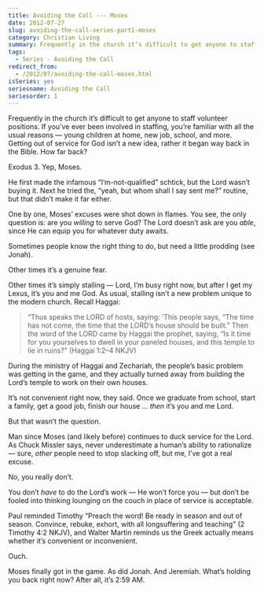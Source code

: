 ```yaml
---
title: Avoiding the Call --- Moses
date: 2012-07-27
slug: avoiding-the-call-series-part1-moses
category: Christian Living
summary: Frequently in the church it’s difficult to get anyone to staff volunteer positions. If you’ve ever been involved in staffing, you’re familiar with all the usual reasons — young children at home, new job, school, and more. Getting out of service for God isn’t a new idea, rather it began way back in the Bible. How far back?
tags: 
  - Series - Avoiding the Call
redirect_from:
  - /2012/07/avoiding-the-call-moses.html
isSeries: yes
seriesname: Avoiding the Call
seriesorder: 1
---
```





Frequently in the church it’s difficult to get anyone to staff volunteer
positions. If you’ve ever been involved in staffing, you’re familiar
with all the usual reasons — young children at home, new job, school,
and more. Getting out of service for God isn’t a new idea, rather it
began way back in the Bible. How far back?

Exodus 3. Yep, Moses.

He first made the infamous “I’m-not-qualified” schtick, but the Lord
wasn’t buying it. Next he tried the, “yeah, but whom shall I say sent
me?” routine, but that didn’t make it far either.

One by one, Moses’ excuses were shot down in flames. You see, the only
question is: are you *willing* to serve God? The Lord doesn’t ask are
you *able*, since He can equip you for whatever duty awaits.

Sometimes people know the right thing to do, but need a little prodding
(see Jonah).

Other times it’s a genuine fear.

Other times it’s simply stalling — Lord, I’m busy right now, but after I
get my Lexus, it’s you and me God. As usual, stalling isn’t a new
problem unique to the modern church. Recall Haggai:

> “Thus speaks the LORD of hosts, saying: ’This people says, “The time
> has not come, the time that the LORD’s house should be built.” Then
> the word of the LORD came by Haggai the prophet, saying, “Is it time
> for you yourselves to dwell in your paneled houses, and this temple to
> lie in ruins?” (Haggai 1:2–4 NKJV)

During the ministry of Haggai and Zechariah, the people’s basic problem
was getting in the game, and they
actually turned away from building the Lord’s temple to work on their
own houses.

It’s not convenient right now, they said. Once we graduate from school,
start a family, get a good job, finish our house … *then* it’s you and
me Lord.

But that wasn’t the question.

Man since Moses (and likely before) continues to duck service for the
Lord. As Chuck Missler says, never underestimate a human’s ability to
rationalize — sure, *other* people need to stop slacking off, but me,
I’ve got a real excuse.

No, you really don’t.

You don’t *have* to do the Lord’s work — He won’t force you — but don’t
be fooled into thinking lounging on the couch in place of service is
acceptable.

Paul reminded Timothy “Preach the word! Be ready in season and out of
season. Convince, rebuke, exhort, with all longsuffering and teaching”
(2 Timothy 4:2 NKJV), and Walter Martin reminds us the Greek actually
means whether it’s convenient or inconvenient.

Ouch.

Moses finally got in the game. As did Jonah. And Jeremiah. What’s
holding you back right now? After all, it’s 2:59 AM.


